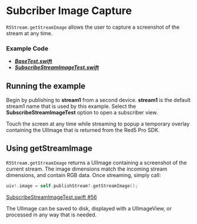 # Subcriber Image Capture

`R5Stream.getStreamImage` allows the user to capture a screenshot of the stream at any time.

### Example Code

- ***[BaseTest.swift](../BaseTest.swift)***
- ***[SubscribeStreamImageTest.swift](SubscribeStreamImageTest.swift)***

## Running the example

Begin by publishing to **stream1** from a second device.  **stream1** is the default stream1 name that is used by this example. Select the **SubscribeStreamImageTest** option to open a subscriber view. 

Touch the screen at any time while streaming to popup a temporary overlay containing the UIImage that is returned from the Red5 Pro SDK.

## Using getStreamImage

`R5Stream.getStreamImage` returns a UIImage containing a screenshot of the current stream. The image dimensions match the incoming stream dimensions, and contain RGB data. Once streaming, simply call:

```Swift
uiv!.image = self.publishStream?.getStreamImage();
```

[SubscribeStreamImageTest.swift #56](SubscribeStreamImageTest.swift#L56)

The UIImage can be saved to disk, displayed with a UIImageView, or processed in any way that is needed.